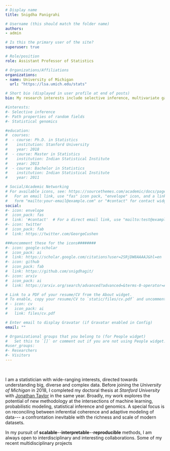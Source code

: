 ```yaml
---
# Display name
title: Snigdha Panigrahi

# Username (this should match the folder name)
authors:
- admin

# Is this the primary user of the site?
superuser: true

# Role/position
role: Assistant Professor of Statistics

# Organizations/Affiliations
organizations:
- name: University of Michigan
  url: "https://lsa.umich.edu/stats"

# Short bio (displayed in user profile at end of posts)
bio: My research interests include selective inference, multivariate gaussian processes and applications in statistical genomics.

#interests:
#- Selective inference
#- Path properties of random fields
#- Statistical genomics

#education:
#  courses:
#  - course: Ph.D. in Statistics
#    institution: Stanford University
#    year: 2018
#  - course: Master in Statistics
#    institution: Indian Statistical Institute
#    year: 2013
#  - course: Bachelor in Statistics
#    institution: Indian Statistical Institute
#    year: 2011

# Social/Academic Networking
# For available icons, see: https://sourcethemes.com/academic/docs/page-builder/#icons
#   For an email link, use "fas" icon pack, "envelope" icon, and a link in the
#   form "mailto:your-email@example.com" or "#contact" for contact widget.
social:
#- icon: envelope
#  icon_pack: fas
#  link: '#contact'  # For a direct email link, use "mailto:test@example.org".
#- icon: twitter
#  icon_pack: fab
#  link: https://twitter.com/GeorgeCushen

###uncomment these for the icons########
#- icon: google-scholar
#  icon_pack: ai
#  link: https://scholar.google.com/citations?user=2SRjDW8AAAAJ&hl=en
#- icon: github
#  icon_pack: fab
#  link: https://github.com/snigdhagit/
#- icon: arxiv
#  icon_pack: ai
#  link: https://arxiv.org/search/advanced?advanced=&terms-0-operator=AND&terms-0-#term=Snigdha+panigrahi&terms-0-field=author&classification-#physics_archives=all&classification-include_cross_list=include&date-#filter_by=all_dates&date-year=&date-from_date=&date-to_date=&date-#date_type=submitted_date&abstracts=show&size=50&order=-announced_date_first

# Link to a PDF of your resume/CV from the About widget.
# To enable, copy your resume/CV to `static/files/cv.pdf` and uncomment the lines below.
# - icon: cv
#   icon_pack: ai
#   link: files/cv.pdf

# Enter email to display Gravatar (if Gravatar enabled in Config)
email: ""

# Organizational groups that you belong to (for People widget)
#   Set this to `[]` or comment out if you are not using People widget.
#user_groups:
#- Researchers
#- Visitors
---
```


<br>

I am a statistician with wide-ranging interests, directed towards understanding big, diverse and complex data. Before joining the *University of Michigan* in 2018, I completed my doctoral thesis at *Stanford University* with [Jonathan Taylor](http://statweb.stanford.edu/~jtaylo/) in the same year.  Broadly, my work explores the potential of new methodology at the intersections of machine learning, probabilistic modeling, statistical inference and genomics. A special focus is on reconciling between inferential coherence and adaptive modeling of data--- a confrontation inevitable with the richness and scale of modern datasets. 

In my pursuit of **scalable**--**interpretable**--**reproducible** methods, I am always open to interdisciplinary and interesting collaborations. Some of my recent multidisciplinary projects   



<br>



